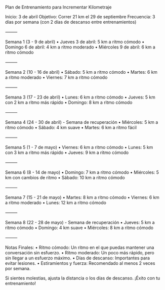 Plan de Entrenamiento para Incrementar Kilometraje

Inicio: 3 de abril
Objetivo: Correr 21 km el 29 de septiembre
Frecuencia: 3 días por semana (con 2 días de descanso entre entrenamientos)

⸻

Semana 1 (3 - 9 de abril)
	•	Jueves 3 de abril: 5 km a ritmo cómodo
	•	Domingo 6 de abril: 4 km a ritmo moderado
	•	Miércoles 9 de abril: 6 km a ritmo cómodo

⸻

Semana 2 (10 - 16 de abril)
	•	Sábado: 5 km a ritmo cómodo
	•	Martes: 6 km a ritmo moderado
	•	Viernes: 7 km a ritmo cómodo

⸻

Semana 3 (17 - 23 de abril)
	•	Lunes: 6 km a ritmo cómodo
	•	Jueves: 5 km con 2 km a ritmo más rápido
	•	Domingo: 8 km a ritmo cómodo

⸻

Semana 4 (24 - 30 de abril) - Semana de recuperación
	•	Miércoles: 5 km a ritmo cómodo
	•	Sábado: 4 km suave
	•	Martes: 6 km a ritmo fácil

⸻

Semana 5 (1 - 7 de mayo)
	•	Viernes: 6 km a ritmo cómodo
	•	Lunes: 5 km con 3 km a ritmo más rápido
	•	Jueves: 9 km a ritmo cómodo

⸻

Semana 6 (8 - 14 de mayo)
	•	Domingo: 7 km a ritmo cómodo
	•	Miércoles: 5 km con cambios de ritmo
	•	Sábado: 10 km a ritmo cómodo

⸻

Semana 7 (15 - 21 de mayo)
	•	Martes: 8 km a ritmo cómodo
	•	Viernes: 6 km a ritmo moderado
	•	Lunes: 12 km a ritmo cómodo

⸻

Semana 8 (22 - 28 de mayo) - Semana de recuperación
	•	Jueves: 5 km a ritmo cómodo
	•	Domingo: 4 km suave
	•	Miércoles: 8 km a ritmo cómodo

⸻

Notas Finales:
	•	Ritmo cómodo: Un ritmo en el que puedas mantener una conversación sin esfuerzo.
	•	Ritmo moderado: Un poco más rápido, pero sin llegar a un esfuerzo máximo.
	•	Días de descanso: Importantes para evitar lesiones.
	•	Estiramientos y fuerza: Recomendado al menos 2 veces por semana.

Si sientes molestias, ajusta la distancia o los días de descanso. ¡Éxito con tu entrenamiento!
